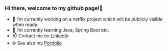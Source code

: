 ### Hi there, welcome to my github page!👋


- 🔭 I’m currently working on a netflix project which will be publicly visible when ready.
- 🌱 I’m currently learning Java, Spring Boot etc.
- 📫 Contact me on <a href="https://www.linkedin.com/in/elmer-volgers-67729614a/">LinkedIn</a>
- 🌐 See also my <a href="https://portfolio-elmervolgers.netlify.app/">Portfolio</a>

